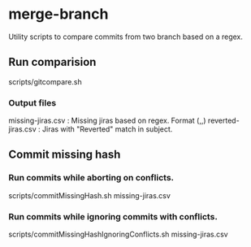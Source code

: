 # merge-branch
Utility scripts to compare commits from two branch based on a regex. 

## Run comparision
scripts/gitcompare.sh <branch1> <branch2>

### Output files
missing-jiras.csv  : Missing jiras based on regex. Format (<regex output>,<commit hash>,<commit subject>) 
reverted-jiras.csv : Jiras with "Reverted" match in subject.
  
## Commit missing hash
### Run commits while aborting on conflicts.
scripts/commitMissingHash.sh missing-jiras.csv
### Run commits while ignoring commits with conflicts.
scripts/commitMissingHashIgnoringConflicts.sh missing-jiras.csv  

